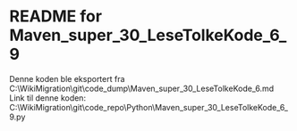 # README for Maven_super_30_LeseTolkeKode_6_9
Denne koden ble eksportert fra C:\WikiMigration\git\code_dump\Maven_super_30_LeseTolkeKode_6.md
Link til denne koden: C:\WikiMigration\git\code_repo\Python\Maven_super_30_LeseTolkeKode_6_9.py
